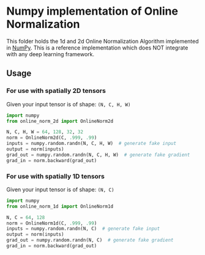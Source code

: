 # Numpy implementation of Online Normalization

This folder holds the 1d and 2d Online Normalization Algorithm implemented
in [NumPy](https://www.numpy.org/). This is a reference implementation which
does NOT integrate with any deep learning framework.

## Usage

### For use with spatially 2D tensors

Given your input tensor is of shape: `(N, C, H, W)`

``` python
import numpy
from online_norm_2d import OnlineNorm2d

N, C, H, W = 64, 128, 32, 32
norm = OnlineNorm2d(C, .999, .99)
inputs = numpy.random.randn(N, C, H, W)  # generate fake input
output = norm(inputs)
grad_out = numpy.random.randn(N, C, H, W)  # generate fake gradient
grad_in = norm.backward(grad_out)
```

### For use with spatially 1D tensors

Given your input tensor is of shape: `(N, C)`

``` python
import numpy
from online_norm_1d import OnlineNorm1d

N, C = 64, 128
norm = OnlineNorm1d(C, .999, .99)
inputs = numpy.random.randn(N, C)  # generate fake input
output = norm(inputs)
grad_out = numpy.random.randn(N, C)  # generate fake gradient
grad_in = norm.backward(grad_out)
```
